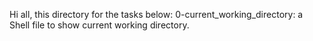 Hi all, this directory for the tasks below:
0-current_working_directory: a Shell file to show current working directory.

